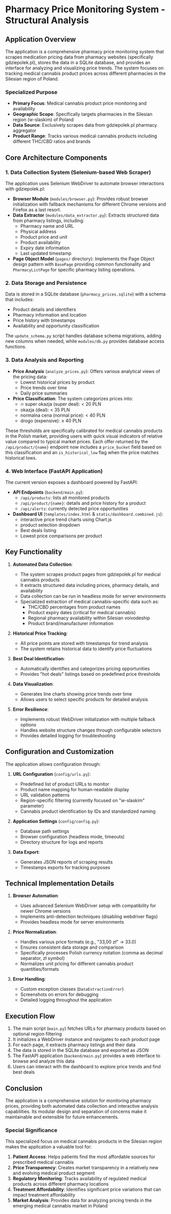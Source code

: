 # Pharmacy Price Monitoring System - Structural Analysis

## Application Overview

The application is a comprehensive pharmacy price monitoring system that scrapes medication pricing data from pharmacy websites (specifically gdziepolek.pl), stores the data in a SQLite database, and provides an interface for analyzing and visualizing price trends. The system focuses on tracking medical cannabis product prices across different pharmacies in the Silesian region of Poland.

### Specialized Purpose

* **Primary Focus**: Medical cannabis product price monitoring and availability
* **Geographic Scope**: Specifically targets pharmacies in the Silesian region (w-slaskim) of Poland
* **Data Source**: Exclusively scrapes data from gdziepolek.pl pharmacy aggregator
* **Product Range**: Tracks various medical cannabis products including different THC/CBD ratios and brands

## Core Architecture Components

### 1. Data Collection System (Selenium-based Web Scraper)

The application uses Selenium WebDriver to automate browser interactions with gdziepolek.pl:

- **Browser Module** (`modules/browser.py`): Provides robust browser initialization with fallback mechanisms for different Chrome versions and Firefox as a last resort.
- **Data Extractor** (`modules/data_extractor.py`): Extracts structured data from pharmacy listings, including:
  - Pharmacy name and URL
  - Physical address
  - Product price and unit
  - Product availability
  - Expiry date information
  - Last updated timestamp
- **Page Object Model** (`pages/` directory): Implements the Page Object design pattern with `BasePage` providing common functionality and `PharmacyListPage` for specific pharmacy listing operations.

### 2. Data Storage and Persistence

Data is stored in a SQLite database (`pharmacy_prices.sqlite`) with a schema that includes:

- Product details and identifiers
- Pharmacy information and location
- Price history with timestamps
- Availability and opportunity classification

The `update_schema.py` script handles database schema migrations, adding new columns when needed, while `modules/db.py` provides database access functions.

### 3. Data Analysis and Reporting

- **Price Analysis** (`analyze_prices.py`): Offers various analytical views of the pricing data:
  - Lowest historical prices by product
  - Price trends over time
  - Daily price summaries
- **Price Classification**: The system categorizes prices into:
  - 🔥 super okazja (super deal): < 20 PLN
  - okazja (deal): < 35 PLN
  - normalna cena (normal price): < 40 PLN
  - drogo (expensive): ≥ 40 PLN

These thresholds are specifically calibrated for medical cannabis products in the Polish market, providing users with quick visual indicators of relative value compared to typical market prices.
Each offer returned by the `/api/product/{name}` endpoint now includes a `price_bucket` field based on this classification and an `is_historical_low` flag when the price matches historical lows.

### 4. Web Interface (FastAPI Application)

The current version exposes a dashboard powered by FastAPI:

- **API Endpoints** (`backend/main.py`):
  - `/api/products`: lists all monitored products
  - `/api/product/{name}`: details and price history for a product
  - `/api/alerts`: currently detected price opportunities
- **Dashboard UI** (`templates/index.html` & `static/dashboard.combined.js`):
  - interactive price trend charts using Chart.js
  - product selection dropdown
  - Best deals listing
  - Lowest price comparisons per product

## Key Functionality

1. **Automated Data Collection**: 
   - The system scrapes product pages from gdziepolek.pl for medical cannabis products
   - It extracts structured data including prices, pharmacy details, and availability
   - Data collection can be run in headless mode for server environments
   - Specialized extraction of medical cannabis-specific data such as:
     * THC/CBD percentages from product names
     * Product expiry dates (critical for medical cannabis)
     * Regional pharmacy availability within Silesian voivodeship
     * Product brand/manufacturer information

2. **Historical Price Tracking**:
   - All price points are stored with timestamps for trend analysis
   - The system retains historical data to identify price fluctuations

3. **Best Deal Identification**:
   - Automatically identifies and categorizes pricing opportunities
   - Provides "hot deals" listings based on predefined price thresholds

4. **Data Visualization**:
   - Generates line charts showing price trends over time
   - Allows users to select specific products for detailed analysis

5. **Error Resilience**:
   - Implements robust WebDriver initialization with multiple fallback options
   - Handles website structure changes through configurable selectors
   - Provides detailed logging for troubleshooting

## Configuration and Customization

The application allows configuration through:

1. **URL Configuration** (`config/urls.py`):
   - Predefined list of product URLs to monitor
   - Product name mapping for human-readable display
   - URL validation patterns
   - Region-specific filtering (currently focused on "w-slaskim" parameter)
   - Cannabis product identification by IDs and standardized naming

2. **Application Settings** (`config/config.py`):
   - Database path settings
   - Browser configuration (headless mode, timeouts)
   - Directory structure for logs and reports

3. **Data Export**:
   - Generates JSON reports of scraping results
   - Timestamps exports for tracking purposes

## Technical Implementation Details

1. **Browser Automation**:
   - Uses advanced Selenium WebDriver setup with compatibility for newer Chrome versions
   - Implements anti-detection techniques (disabling webdriver flags)
   - Provides headless mode for server environments

2. **Price Normalization**:
   - Handles various price formats (e.g., "33,00 zł" → 33.0)
   - Ensures consistent data storage and comparison
   - Specifically processes Polish currency notation (comma as decimal separator, zł symbol)
   - Normalizes unit pricing for different cannabis product quantities/formats

3. **Error Handling**:
   - Custom exception classes (`DataExtractionError`)
   - Screenshots on errors for debugging
   - Detailed logging throughout the application

## Execution Flow

1. The main script (`main.py`) fetches URLs for pharmacy products based on optional region filtering
2. It initializes a WebDriver instance and navigates to each product page
3. For each page, it extracts pharmacy listings and their data
4. The data is stored in the SQLite database and exported as JSON
5. The FastAPI application (`backend/main.py`) provides a web interface to browse and analyze this data
6. Users can interact with the dashboard to explore price trends and find best deals

## Conclusion

The application is a comprehensive solution for monitoring pharmacy prices, providing both automated data collection and interactive analysis capabilities. Its modular design and separation of concerns make it maintainable and extensible for future enhancements.

### Special Significance

This specialized focus on medical cannabis products in the Silesian region makes the application a valuable tool for:

1. **Patient Access**: Helps patients find the most affordable sources for prescribed medical cannabis
2. **Price Transparency**: Creates market transparency in a relatively new and evolving medical product segment
3. **Regulatory Monitoring**: Tracks availability of regulated medical products across different pharmacy locations
4. **Treatment Affordability**: Identifies significant price variations that can impact treatment affordability
5. **Market Analysis**: Provides data for analyzing pricing trends in the emerging medical cannabis market in Poland

